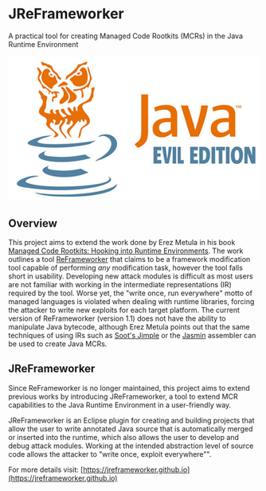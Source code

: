 # JReFrameworker
A practical tool for creating Managed Code Rootkits (MCRs) in the Java Runtime Environment

![Java Evil Edition](./images/Java-Evil-Edition-Horizontal.jpg)

## Overview
This project aims to extend the work done by Erez Metula in his book [Managed Code Rootkits: Hooking into Runtime Environments](http://amzn.to/1LuFMaF). The work outlines a tool [ReFrameworker](https://appsec-labs.com/managed_code_rootkits/#Tool) that claims to be a framework modification tool capable of performing *any* modification task, however the tool falls short in usability. Developing new attack modules is difficult as most users are not familiar with working in the intermediate representations (IR) required by the tool.  Worse yet, the "write once, run everywhere" motto of managed languages is violated when dealing with runtime libraries, forcing the attacker to write new exploits for each target platform. The current version of ReFrameworker (version 1.1) does not have the ability to manipulate Java bytecode, although Erez Metula points out that the same techniques of using IRs such as [Soot's Jimple](https://sable.github.io/soot/) or the [Jasmin](http://jasmin.sourceforge.net/) assembler can be used to create Java MCRs.

## JReFrameworker
Since ReFrameworker is no longer maintained, this project aims to extend previous works by introducing JReFrameworker, a tool to extend MCR capabilities to the Java Runtime Environment in a user-friendly way. 

JReFrameworker is an Eclipse plugin for creating and building projects that allow the user to write annotated Java source that is automatically merged or inserted into the runtime, which also allows the user to develop and debug attack modules. Working at the intended abstraction level of source code allows the attacker to "write once, exploit everywhere"".

For more details visit: [https://jreframeworker.github.io](https://jreframeworker.github.io)